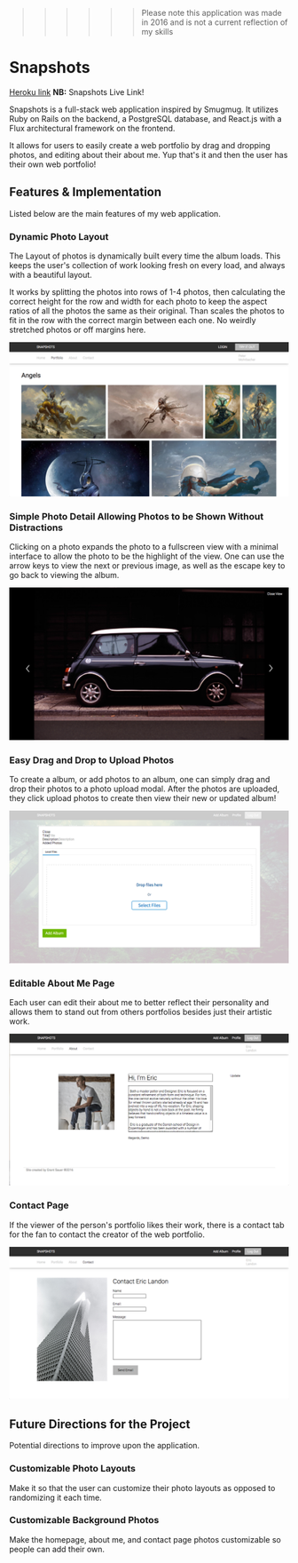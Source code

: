 >>>>>>Please note this application was made in 2016 and is not a current reflection of my skills

# Snapshots

[Heroku link][heroku] **NB:** Snapshots Live Link!

[heroku]: https://www.snapshots.design/

Snapshots is a full-stack web application inspired by Smugmug. It utilizes Ruby on Rails on the backend, a PostgreSQL database, and React.js with a Flux architectural framework on the frontend.

It allows for users to easily create a web portfolio by drag and dropping photos, and editing about their about me. Yup that's it and then the user has their own web portfolio!

## Features & Implementation
Listed below are the main features of my web application.

### Dynamic Photo Layout
The Layout of photos is dynamically built every time the album loads. This keeps the user's collection of work looking fresh on every load, and always with a beautiful layout.

It works by splitting the photos into rows of 1-4 photos, then calculating the correct height for the row and width for each photo to keep the aspect ratios of all the photos the same as their original. Than scales the photos to fit in the row with the correct margin between each one. No weirdly stretched photos or off margins here.


![photo_layout](./docs/production_readme_photos/photo_layout.png)

### Simple Photo Detail Allowing Photos to be Shown Without Distractions
Clicking on a photo expands the photo to a fullscreen view with a minimal interface to allow the photo to be the highlight of the view. One can use the arrow keys to view the next or previous image, as well as the escape key to go back to viewing the album.

![photo_layout](./docs/production_readme_photos/photo_detail.png)


### Easy Drag and Drop to Upload Photos
To create a album, or add photos to an album, one can simply drag and drop their photos to a photo upload modal. After the photos are uploaded, they click upload photos to create then view their new or updated album!

![photo_layout](./docs/production_readme_photos/upload_photos.png)


### Editable About Me Page
Each user can edit their about me to better reflect their personality and allows them to stand out from others portfolios besides just their artistic work.

![photo_layout](./docs/production_readme_photos/edit_about.png)


### Contact Page
If the viewer of the person's portfolio likes their work, there is a contact tab for the fan to contact the creator of the web portfolio.

![photo_layout](./docs/production_readme_photos/contact.png)


## Future Directions for the Project
Potential directions to improve upon the application.

### Customizable Photo Layouts
Make it so that the user can customize their photo layouts as opposed to randomizing it each time.

### Customizable Background Photos
Make the homepage, about me, and contact page photos customizable so people can add their own.
